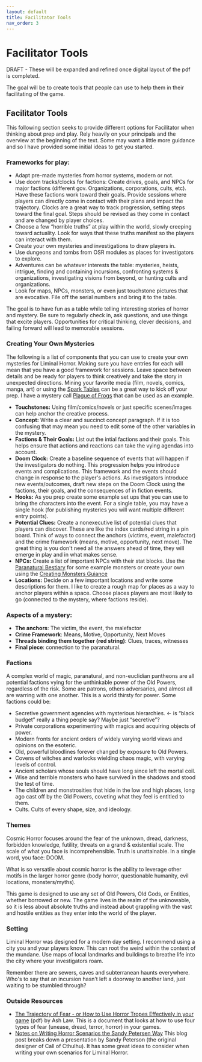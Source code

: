 ```yaml
---
layout: default
title: Facilitator Tools
nav_order: 3
---
```


# Facilitator Tools
DRAFT - These will be expanded and refined once digital layout of the pdf is completed.

The goal will be to create tools that people can use to help them in their facilitating of the game.

## Facilitator Tools
This following section seeks to provide different options for Facilitator when thinking about prep and play. Rely heavily on your principals and the overview at the beginning of the text. Some may want a little more guidance and so I have provided some initial ideas to get you started.

### Frameworks for play:
- Adapt pre-made mysteries from horror systems, modern or not.
- Use doom tracks/clocks for factions: Create drives, goals, and NPCs for major factions (different gov. Organizations, corporations, cults, etc). Have these factions work toward their goals. Provide sessions where players can directly come in contact with their plans and impact the trajectory. Clocks are a great way to track progression, setting steps toward the final goal. Steps should be revised as they come in contact and are changed by player choices.
- Choose a few “horrible truths” at play within the world, slowly creeping toward actuality. Look for ways that these truths manifest so the players can interact with them.
- Create your own mysteries and investigations to draw players in.
- Use dungeons and tombs from OSR modules as places for investigators to explore.
- Adventures can be whatever interests the table: mysteries, heists, intrigue, finding and containing incursions, confronting systems & organizations, investigating visions from beyond, or hunting cults and organizations.
- Look for maps, NPCs, monsters, or even just touchstone pictures that are evocative. File off the serial numbers and bring it to the table.

The goal is to have fun as a table while  telling  interesting stories of horror and mystery. Be sure to regularly check in, ask questions, and use things that excite players. Opportunities for critical thinking, clever decisions, and failing forward will lead to memorable sessions.

### Creating Your Own Mysteries
The following is a list of components that you can use to create your own mysteries for Liminal Horror. Making sure you have entries for each will mean that you have a good framework for sessions. Leave space between details and be ready for players to think creatively and take the story in unexpected directions. Mining your favorite media (film, novels, comics, manga, art) or using the [Spark Tables](https://goblinarchives.github.io/LiminalHorror/Liminal%20Horror%20System/Spark%20Tables/) can be a great way to kick off your prep. I have a mystery call [Plague of Frogs](https://goblinarchives.itch.io/plague-of-frogs) that can be used as an example.

- **Touchstones:** Using film/comics/novels or just specific scenes/images can help anchor the creative process.
- **Concept:** Write a clear and succinct concept paragraph. If it is too confusing that may mean you need to edit some of the other variables in the mystery.
- **Factions & Their Goals:** List out the intial factions and their goals. This helps ensure that actions and reactions can take the vying agendas into account.
- **Doom Clock:** Create a baseline sequence of events that will happen if the investigators do nothing. This progression helps you introduce events and complications. This framework and the events should change in response to  the player's actions. As investigators introduce new events/outcomes, draft new steps on the Doom Clock using the factions, their goals, and the consequences of in fiction events.
- **Hooks:** As you prep create some example set ups that you can use to bring the characters into the event. For a single table, you may have a single hook (for publishing mysteries you will want multiple different entry points).
- **Potential Clues:** Create a nonexecutive list of potential clues that players can discover. These are like the index cards/red string in a pin board. Think of ways to connect the anchors (victims, event, malefactor) and the crime framework (means, motive, opportunity, next move). The great thing is you don't need all the answers ahead of time, they will emerge in play and in what makes sense.
- **NPCs:** Create a list of important NPCs with their stat blocks. Use the [Paranatural Bestiary](https://goblinarchives.github.io/LiminalHorror/Liminal%20Horror%20System/Paranatural%20Bestiary/) for some example monsters or create your own using the [Creating Monsters Guiance](https://goblinarchives.github.io/LiminalHorror/Liminal%20Horror%20System/Creating%20Monsters/)
- **Locations:** Decide on a few important locations and write some descriptions for them. I like to create a rough map for places as a way to anchor players within a space. Choose places players are most likely to go (connected to the mystery, where factions reside).

### Aspects of a mystery:
- **The anchors**: The victim, the event, the malefactor
- **Crime Framework**: Means, Motive, Opportunity, Next Moves
- **Threads binding them together (red string)**: Clues, traces, witnesses
- **Final piece**: connection to the paranatural.

### Factions
A complex world of magic, paranatural, and non-euclidian pantheons are all potential factions vying for the unthinkable power of the Old Powers, regardless of the risk. Some are patrons, others adversaries, and almost all are warring with one another. This is a world thirsty for power. Some factions could be:
- Secretive government agencies with mysterious hierarchies. <- is “black budget” really a thing people say? Maybe just “secretive”?
- Private corporations experimenting with magics and acquiring objects of power.
- Modern fronts for ancient orders of widely varying world views and opinions on the esoteric.
- Old, powerful bloodlines forever changed by exposure to Old Powers.
- Covens of witches and warlocks wielding chaos magic, with varying levels of control.
- Ancient scholars whose souls should have long since left the mortal coil.
- Wise and terrible monsters  who have survived in the shadows and stood the test of time.
- The children and monstrosities that hide in the low and high places, long ago cast off by the Old Powers, coveting what they feel is entitled to them.
- Cults.  Cults of every shape, size, and ideology.

### Themes
Cosmic Horror focuses around the fear of the unknown, dread, darkness, forbidden knowledge, futility, threats on a grand & existential scale. The scale of what you face is incomprehensible. Truth is unattainable. In a single word, you face: DOOM.

What is so versatile about cosmic horror is the ability to leverage other motifs in the larger horror genre (body horror, questionable humanity, evil locations, monsters/myths).

This game is designed to use any set of Old Powers, Old Gods, or Entities, whether borrowed or new. The game lives in the realm of the unknowable, so it is less about absolute truths and instead about grappling  with the vast and hostile entities as they enter into the world of the player.

### Setting
Liminal Horror was designed for a modern day setting. I recommend using a city you and your players know. This can root the weird within the context of the mundane. Use maps of local landmarks and buildings to breathe life into the city where your investigators roam.

Remember there are sewers, caves and subterranean haunts everywhere. Who's to say that an incursion hasn’t left a doorway to another land, just waiting to be stumbled through?

### Outside Resources
- [The Trajectory of Fear - or How to Use Horror Tropes Effectively in your game](https://img.fireden.net/tg/image/1453/84/1453840962349.pdf) (pdf) by Ash Law. This is a document that looks at how to use four types of fear (unease, dread, terror, horror) in your games.
- [Notes on Writing Horror Scenarios the Sandy Petersen Way](https://thealexandrian.net/wordpress/40658/roleplaying-games/notes-on-writing-horror-scenarios-the-sandy-petersen-way) This blog post breaks down a presentation by Sandy Peterson (the original designer of Call of Cthulhu). It has some great ideas to consider when writing your own scenarios for Liminal Horror.
